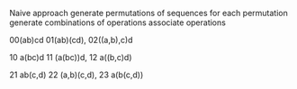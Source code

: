 Naive approach
generate permutations of sequences
for each permutation generate combinations of operations
associate operations

00(ab)cd 
01(ab)(cd), 02((a,b),c)d

10 a(bc)d
11 (a(bc))d, 12 a((b,c)d)

21 ab(c,d)
22 (a,b)(c,d), 23 a(b(c,d))

